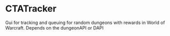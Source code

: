 # CTATracker
Gui for tracking and queuing for random dungeons with rewards in World of Warcraft. Depends on the dungeonAPI or DAPI
